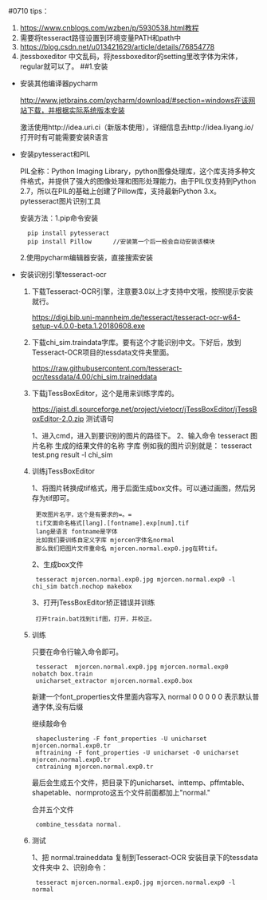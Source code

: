 #0710
tips：

1. https://www.cnblogs.com/wzben/p/5930538.html教程
2. 需要将tesseract路径设置到环境变量PATH和path中
3. https://blog.csdn.net/u013421629/article/details/76854778
4. jtessboxeditor 中文乱码，将jtessboxeditor的setting里改字体为宋体，regular就可以了。
##1.安装
- 安装其他编译器pycharm

	http://www.jetbrains.com/pycharm/download/#section=windows在该网站下载，并根据实际系统版本安装
	
	激活使用http://idea.uri.ci（新版本使用），详细信息去http://idea.liyang.io/
	打开时有可能需要安装R语言
- 安装pytesseract和PIL

	PIL全称：Python Imaging Library，python图像处理库，这个库支持多种文件格式，并提供了强大的图像处理和图形处理能力。由于PIL仅支持到Python 2.7，所以在PIL的基础上创建了Pillow库，支持最新Python 3.x。
	pytesseract图片识别工具

	安装方法：1.pip命令安装

		pip install pytesseract 
		pip install Pillow		//安装第一个后一般会自动安装该模块
	2.使用pycharm编辑器安装，直接搜索安装

- 安装识别引擎tesseract-ocr

	1. 下载Tesseract-OCR引擎，注意要3.0以上才支持中文哦，按照提示安装就行。

		https://digi.bib.uni-mannheim.de/tesseract/tesseract-ocr-w64-setup-v4.0.0-beta.1.20180608.exe
	2. 下载chi_sim.traindata字库。要有这个才能识别中文。下好后，放到Tesseract-OCR项目的tessdata文件夹里面。
	
		https://raw.githubusercontent.com/tesseract-ocr/tessdata/4.00/chi_sim.traineddata
	3. 下载jTessBoxEditor，这个是用来训练字库的。	

		https://jaist.dl.sourceforge.net/project/vietocr/jTessBoxEditor/jTessBoxEditor-2.0.zip
	测试语句

		1、进入cmd，进入到要识别的图片的路径下。
		2、输入命令
			tesseract 图片名称 生成的结果文件的名称 字库
		例如我的图片识别就是：
			tesseract test.png result -l chi_sim
	4. 训练jTessBoxEditor
	
		1、将图片转换成tif格式，用于后面生成box文件。可以通过画图，然后另存为tif即可。
	
			更改图片名字，这个是有要求的=。=
			tif文面命名格式[lang].[fontname].exp[num].tif
			lang是语言 fontname是字体 
			比如我们要训练自定义字库 mjorcen字体名normal
			那么我们把图片文件重命名 mjorcen.normal.exp0.jpg在转tif。
		2、生成box文件
	
			tesseract mjorcen.normal.exp0.jpg mjorcen.normal.exp0 -l chi_sim batch.nochop makebox
		3、打开jTessBoxEditor矫正错误并训练
	
			打开train.bat找到tif图，打开，并校正。
	5. 训练

		只要在命令行输入命令即可。

			tesseract  mjorcen.normal.exp0.jpg mjorcen.normal.exp0  nobatch box.train
			unicharset_extractor mjorcen.normal.exp0.box
		
		新建一个font_properties文件里面内容写入 normal 0 0 0 0 0 表示默认普通字体,没有后缀

		继续敲命令

			shapeclustering -F font_properties -U unicharset mjorcen.normal.exp0.tr
			mftraining -F font_properties -U unicharset -O unicharset mjorcen.normal.exp0.tr
			cntraining mjorcen.normal.exp0.tr
		最后会生成五个文件，把目录下的unicharset、inttemp、pffmtable、shapetable、normproto这五个文件前面都加上"normal."

		合并五个文件

			combine_tessdata normal.
	6. 测试

		1、把 normal.traineddata 复制到Tesseract-OCR 安装目录下的tessdata文件夹中
		2、识别命令：
		
			tesseract mjorcen.normal.exp0.jpg mjorcen.normal.exp0 -l normal
		
		
